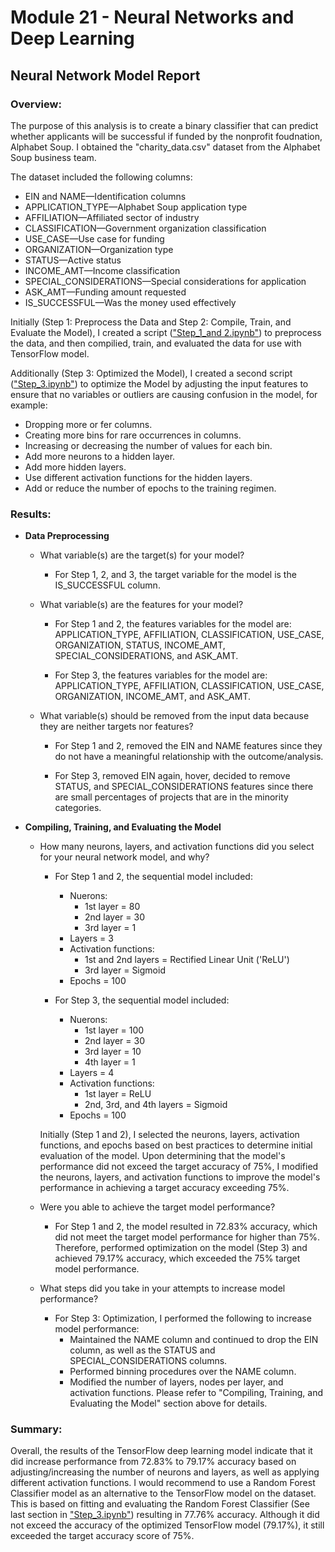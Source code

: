 # Module 21 - Neural Networks and Deep Learning

## Neural Network Model Report

### Overview:

The purpose of this analysis is to create a binary classifier that can predict whether applicants will be successful if funded by the nonprofit foudnation, Alphabet Soup. I obtained the "charity_data.csv" dataset from the Alphabet Soup business team. 

The dataset included the following columns:

* EIN and NAME—Identification columns
* APPLICATION_TYPE—Alphabet Soup application type
* AFFILIATION—Affiliated sector of industry
* CLASSIFICATION—Government organization classification
* USE_CASE—Use case for funding
* ORGANIZATION—Organization type
* STATUS—Active status
* INCOME_AMT—Income classification
* SPECIAL_CONSIDERATIONS—Special considerations for application
* ASK_AMT—Funding amount requested
* IS_SUCCESSFUL—Was the money used effectively

Initially (Step 1: Preprocess the Data and Step 2: Compile, Train, and Evaluate the Model), I created a script (["Step_1_and 2.ipynb"](https://github.com/rperez025/deep-learning-challenge/blob/main/Deep%20Learning%20Challenge/Step_1_and_2.ipynb)) to preprocess the data, and then compilied, train, and evaluated the data for use with TensorFlow model. 

Additionally (Step 3: Optimized the Model), I created a second script (["Step_3.ipynb"](https://github.com/rperez025/deep-learning-challenge/blob/main/Deep%20Learning%20Challenge/Step_3.ipynb)) to optimize the Model by adjusting the input features to ensure that no variables or outliers are causing confusion in the model, for example:

* Dropping more or fer columns.
* Creating more bins for rare occurrences in columns.
* Increasing or decreasing the number of values for each bin.
* Add more neurons to a hidden layer.
* Add more hidden layers.
* Use different activation functions for the hidden layers.
* Add or reduce the number of epochs to the training regimen.

### Results: 

* **Data Preprocessing**
  
  - What variable(s) are the target(s) for your model?
    
    * For Step 1, 2, and 3, the target variable for the model is the IS_SUCCESSFUL column.
    
  - What variable(s) are the features for your model?
    
    * For Step 1 and 2, the features variables for the model are: APPLICATION_TYPE, AFFILIATION, CLASSIFICATION, USE_CASE, ORGANIZATION, STATUS, INCOME_AMT, SPECIAL_CONSIDERATIONS, and ASK_AMT.
    
    * For Step 3, the features variables for the model are: APPLICATION_TYPE, AFFILIATION, CLASSIFICATION, USE_CASE, ORGANIZATION, INCOME_AMT, and ASK_AMT.
    
  - What variable(s) should be removed from the input data because they are neither targets nor features?
    
    * For Step 1 and 2, removed the EIN and NAME features since they do not have a meaningful relationship with the outcome/analysis.
    
    * For Step 3, removed EIN again, hover, decided to remove STATUS, and SPECIAL_CONSIDERATIONS features since there are small percentages of projects that are in the minority categories.
      
* **Compiling, Training, and Evaluating the Model**
  
  - How many neurons, layers, and activation functions did you select for your neural network model, and why?
    
    * For Step 1 and 2, the sequential model included:
      - Nuerons:
        * 1st layer = 80
        * 2nd layer = 30
        * 3rd layer = 1
      - Layers = 3
      - Activation functions:
        * 1st and 2nd layers = Rectified Linear Unit ('ReLU')
        * 3rd layer = Sigmoid
      - Epochs = 100

    * For Step 3, the sequential model included:
      - Nuerons:
        * 1st layer = 100
        * 2nd layer = 30
        * 3rd layer = 10
        * 4th layer = 1
      - Layers = 4
      - Activation functions:
        * 1st layer = ReLU
        * 2nd, 3rd, and 4th layers = Sigmoid
      - Epochs = 100

    Initially (Step 1 and 2), I selected the neurons, layers, activation functions, and epochs based on best practices to determine initial evaluation of the model. Upon determining that the model's performance did not exceed the target accuracy of 75%, I modified the neurons, layers, and activation functions to improve the model's performance in achieving a target accuracy exceeding 75%.
  
  - Were you able to achieve the target model performance?
    
    * For Step 1 and 2, the model resulted in 72.83% accuracy, which did not meet the target model performance for higher than 75%. Therefore, performed optimization on the model (Step 3) and achieved 79.17% accuracy, which exceeded the 75% target model performance.
  
  - What steps did you take in your attempts to increase model performance?
    * For Step 3: Optimization, I performed the following to increase model performance:
      - Maintained the NAME column and continued to drop the EIN column, as well as the STATUS and SPECIAL_CONSIDERATIONS columns.
      - Performed binning procedures over the NAME column.
      - Modified the number of layers, nodes per layer, and activation functions. Please refer to "Compiling, Training, and Evaluating the Model" section above for details.

### Summary: 

Overall, the results of the TensorFlow deep learning model indicate that it did increase performance from 72.83% to 79.17% accuracy based on adjusting/increasing the number of neurons and layers, as well as applying different activation functions. I would recommend to use a Random Forest Classifier model as an alternative to the TensorFlow model on the dataset. This is based on fitting and evaluating the Random Forest Classifier (See last section in  ["Step_3.ipynb"](https://github.com/rperez025/deep-learning-challenge/blob/main/Deep%20Learning%20Challenge/Step_3.ipynb)) resulting in 77.76% accuracy. Although it did not exceed the accuracy of the optimized TensorFlow model (79.17%), it still exceeded the target accuracy score of 75%.
